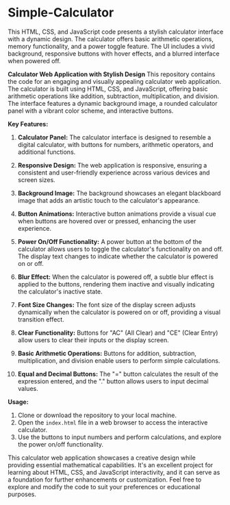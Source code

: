 # Simple-Calculator
This HTML, CSS, and JavaScript code presents a stylish calculator interface with a dynamic design. The calculator offers basic arithmetic operations, memory functionality, and a power toggle feature. The UI includes a vivid background, responsive buttons with hover effects, and a blurred interface when powered off.

**Calculator Web Application with Stylish Design**
This repository contains the code for an engaging and visually appealing calculator web application. The calculator is built using HTML, CSS, and JavaScript, offering basic arithmetic operations like addition, subtraction, multiplication, and division. The interface features a dynamic background image, a rounded calculator panel with a vibrant color scheme, and interactive buttons.

**Key Features:**

1. **Calculator Panel:** The calculator interface is designed to resemble a digital calculator, with buttons for numbers, arithmetic operators, and additional functions.

2. **Responsive Design:** The web application is responsive, ensuring a consistent and user-friendly experience across various devices and screen sizes.

3. **Background Image:** The background showcases an elegant blackboard image that adds an artistic touch to the calculator's appearance.

4. **Button Animations:** Interactive button animations provide a visual cue when buttons are hovered over or pressed, enhancing the user experience.

5. **Power On/Off Functionality:** A power button at the bottom of the calculator allows users to toggle the calculator's functionality on and off. The display text changes to indicate whether the calculator is powered on or off.

6. **Blur Effect:** When the calculator is powered off, a subtle blur effect is applied to the buttons, rendering them inactive and visually indicating the calculator's inactive state.

7. **Font Size Changes:** The font size of the display screen adjusts dynamically when the calculator is powered on or off, providing a visual transition effect.

8. **Clear Functionality:** Buttons for "AC" (All Clear) and "CE" (Clear Entry) allow users to clear their inputs or the display screen.

9. **Basic Arithmetic Operations:** Buttons for addition, subtraction, multiplication, and division enable users to perform simple calculations.

10. **Equal and Decimal Buttons:** The "=" button calculates the result of the expression entered, and the "." button allows users to input decimal values.

**Usage:**

1. Clone or download the repository to your local machine.
2. Open the `index.html` file in a web browser to access the interactive calculator.
3. Use the buttons to input numbers and perform calculations, and explore the power on/off functionality.

This calculator web application showcases a creative design while providing essential mathematical capabilities. It's an excellent project for learning about HTML, CSS, and JavaScript interactivity, and it can serve as a foundation for further enhancements or customization. Feel free to explore and modify the code to suit your preferences or educational purposes.

